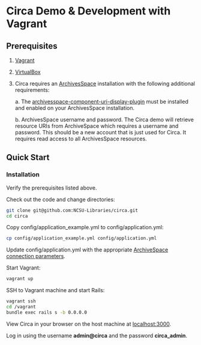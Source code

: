 # Circa Demo & Development with Vagrant

## Prerequisites
1. [Vagrant](https://www.vagrantup.com/downloads.html)
1. [VirtualBox](https://www.virtualbox.org/wiki/Downloads)
1. Circa requires an [ArchivesSpace](https://archivesspace.org/) installation with the following additional requirements:
   
   a. The [archivesspace-component-uri-display-plugin](https://github.com/NCSU-Libraries/archivesspace-component-uri-display-plugin) must be installed and enabled on your ArchivesSpace installation.
   
   b. ArchivesSpace username and password. The Circa demo will retrieve resource URIs from ArchiveSpace which requires a username and password. This should be a new account that is just used for Circa. It requires read access to all ArchivesSpace resources.

## Quick Start
### Installation

Verify the prerequisites listed above. 

Check out the code and change directories:

```sh
git clone git@github.com:NCSU-Libraries/circa.git
cd circa
```

Copy config/application_example.yml to config/application.yml:

```sh
cp config/application_example.yml config/application.yml
```

Update config/application.yml with the appropriate [ArchiveSpace connection parameters](https://github.com/NCSU-Libraries/circa#archivesspace-connection-parameters). 

Start Vagrant:

```sh
vagrant up
```

SSH to Vagrant machine and start Rails:

```sh
vagrant ssh
cd /vagrant
bundle exec rails s -b 0.0.0.0
```

View Circa in your browser on the host machine at [localhost:3000](http://localhost:3000).

Log in using the username **admin@circa** and the password **circa_admin**.
